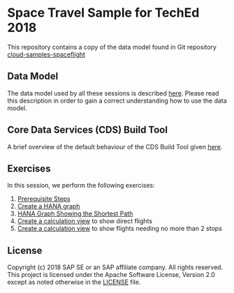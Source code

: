 # Space Travel Sample for TechEd 2018

This repository contains a copy of the data model found in Git repository [cloud-samples-spaceflight](/../../../cloud-samples-spaceflight)

## Data Model

The data model used by all these sessions is described [here](./docs/README.md).   Please read this description in order to gain a correct understanding how to use the data model.

## Core Data Services (CDS) Build Tool

A brief overview of the default behaviour of the CDS Build Tool given [here](./docs/cdsCompile.md).

## Exercises

In this session, we perform the following exercises:

1. [Prerequisite Steps](./docs/ex0_prerequisite_steps.md)
1. [Create a HANA graph](./docs/ex1_create_hana_graph.md)
1. [HANA Graph Showing the Shortest Path](./docs/ex2_shortest_path.md)
1. [Create a calculation view](./docs/ex2_no_stops_calculation_view.md) to show direct flights
1. [Create a calculation view](./docs/ex3_two_stops_calculation_view.md) to show flights needing no more than 2 stops

## License

Copyright (c) 2018 SAP SE or an SAP affiliate company. All rights reserved.
This project is licensed under the Apache Software License, Version 2.0 except as noted otherwise in the [LICENSE](LICENSE) file.
